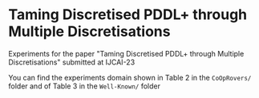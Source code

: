 # Taming Discretised PDDL+ through Multiple Discretisations

Experiments for the paper "Taming Discretised PDDL+ through Multiple Discretisations" submitted at IJCAI-23

You can find the experiments domain shown in Table 2 in the `CoOpRovers/` folder and of Table 3 in the `Well-Known/` folder
